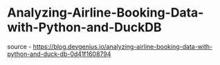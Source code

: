 # Analyzing-Airline-Booking-Data-with-Python-and-DuckDB

source - https://blog.devgenius.io/analyzing-airline-booking-data-with-python-and-duck-db-0d41f1608794